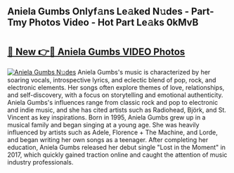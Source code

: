 ## Aniela Gumbs Onlyf𝚊ns Le𝚊ked N𝚞des - Part-Tmy Photos Video - Hot Part Le𝚊ks 0kMvB

# <h2><a href="http://ac44424.deff.icu/?id=Aniela+Gumbs">🔗 New 👉🔴 Aniela Gumbs VIDEO Photos</a></h2>

[![Aniela Gumbs N𝚞des](https://i.imgur.com/rIISA9y.gif)](http://ac44424.deff.icu/?id=Aniela+Gumbs)
Aniela Gumbs's music is characterized by her soaring vocals, introspective lyrics, and eclectic blend of pop, rock, and electronic elements. Her songs often explore themes of love, relationships, and self-discovery, with a focus on storytelling and emotional authenticity. Aniela Gumbs's influences range from classic rock and pop to electronic and indie music, and she has cited artists such as Radiohead, Björk, and St. Vincent as key inspirations. Born in 1995, Aniela Gumbs grew up in a musical family and began singing at a young age. She was heavily influenced by artists such as Adele, Florence + The Machine, and Lorde, and began writing her own songs as a teenager. After completing her education, Aniela Gumbs released her debut single "Lost in the Moment" in 2017, which quickly gained traction online and caught the attention of music industry professionals.
